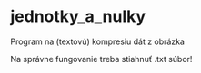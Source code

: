 # jednotky_a_nulky
Program na (textovú) kompresiu dát z obrázka

Na správne fungovanie treba stiahnuť .txt súbor!
